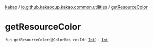 [kakao](../index.md) / [io.github.kakaocup.kakao.common.utilities](index.md) / [getResourceColor](./get-resource-color.md)

# getResourceColor

`fun getResourceColor(@ColorRes resId: `[`Int`](https://kotlinlang.org/api/latest/jvm/stdlib/kotlin/-int/index.html)`): `[`Int`](https://kotlinlang.org/api/latest/jvm/stdlib/kotlin/-int/index.html)